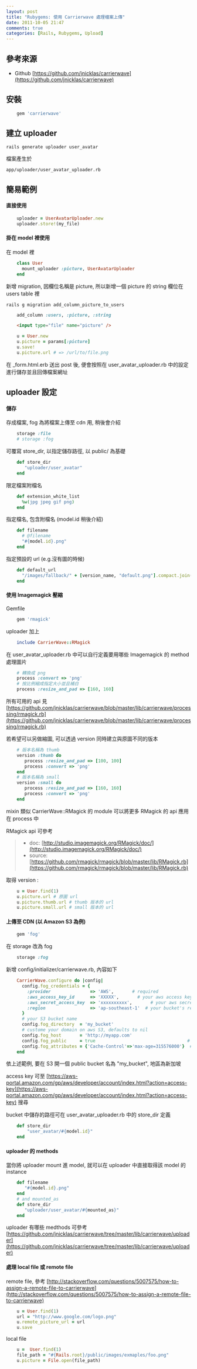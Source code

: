 ```yaml
---
layout: post
title: "Rubygems: 使用 Carrierwave 處理檔案上傳"
date: 2011-10-05 21:47
comments: true
categories: [Rails, Rubygems, Upload] 
---
```


參考來源
-------

* Github [https://github.com/jnicklas/carrierwave](https://github.com/jnicklas/carrierwave)

安裝
-------

```ruby Gemfile
    gem 'carrierwave'
```

建立 uploader
--------

    rails generate uploader user_avatar

檔案產生於

    app/uploader/user_avatar_uploader.rb

簡易範例
--------

#### 直接使用

```ruby    
    uploader = UserAvatarUploader.new
    uploader.store!(my_file)
```


#### 掛在 model 裡使用

在 model 裡
```ruby app/models/user.rb
    class User
      mount_uploader :picture, UserAvatarUploader
    end
```

新增 migration, 因欄位名稱是 picture, 所以新增一個 picture 的 string 欄位在 users table 裡

    rails g migration add_column_picture_to_users

```ruby db/migrate/201101011213_add_column_picture_to_users.rb
    add_column :users, :picture, :string
```

```html _form.html.erb
    <input type="file" name="picture" />
```

```ruby users_controller.rb
    u = User.new
    u.picture = params[:picture]
    u.save!
    u.picture.url # => /url/to/file.png
```

在 _form.html.erb 送出 post 後, 便會按照在 user_avatar_uploader.rb 中的設定進行儲存並且回傳檔案網址

uploader 設定
------

#### 儲存

存成檔案, fog  為將檔案上傳至 cdn 用, 稍後會介紹 
```ruby app/uploader/user_avatar_uploader.rb
    storage :file
    # storage :fog
```
可覆寫 store_dir, 以指定儲存路徑, 以 public/ 為基礎
```ruby app/uploader/user_avatar_uploader.rb
    def store_dir
       "uploader/user_avatar"
    end    
``` 
限定檔案附檔名
```ruby app/uploader/user_avatar_uploader.rb
    def extension_white_list
      %w(jpg jpeg gif png)
    end
```
指定檔名, 包含附檔名 (model.id 稍後介紹)
```ruby app/uploader/user_avatar_uploader.rb
    def filename
      # @filename
      "#{model.id}.png"
    end
```
指定預設的 url (e.g.沒有圖的時候)
```ruby app/uploader/user_avatar_uploader.rb
    def default_url
      "/images/fallback/" + [version_name, "default.png"].compact.join('_')
    end
```
#### 使用 Imagemagick 壓縮

Gemfile
```ruby Gemfile
    gem 'rmagick'
```
uploader 加上
```ruby app/uploader/user_avatar_uploader.rb
    include CarrierWave::RMagick
```
在 user_avatar_uploader.rb 中可以自行定義要用哪些 Imagemagick 的 method 處理圖片
```ruby app/uploader/user_avatar_uploader.rb
    # 轉換成 png
    process :convert => 'png'
    # 按比例縮成指定大小並且補白
    process :resize_and_pad => [160, 160]
```
所有可用的 api 見 [https://github.com/jnicklas/carrierwave/blob/master/lib/carrierwave/processing/rmagick.rb](https://github.com/jnicklas/carrierwave/blob/master/lib/carrierwave/processing/rmagick.rb)

若希望可以另做縮圖, 可以透過 version 同時建立與原圖不同的版本
```ruby app/uploader/user_avatar_uploader.rb
    # 版本名稱為 thumb
    version :thumb do
       process :resize_and_pad => [100, 100]
       process :convert => 'png'
    end
    # 版本名稱為 small
    version :small do
       process :resize_and_pad => [160, 160]
       process :convert => 'png'
    end
```

mixin 類似 CarrierWave::RMagick 的 module 可以將更多 RMagick 的 api 應用在 process 中

RMagick api 可參考 

>* doc: [http://studio.imagemagick.org/RMagick/doc/](http://studio.imagemagick.org/RMagick/doc/)
>* source: [https://github.com/rmagick/rmagick/blob/master/lib/RMagick.rb](https://github.com/rmagick/rmagick/blob/master/lib/RMagick.rb)

取得 version :
```ruby
    u = User.find(1)
    u.picture.url # 原圖 url 
    u.picture.thumb.url # thumb 版本的 url
    u.picture.small.url # small 版本的 url
```

#### 上傳至 CDN (以 Amazon S3 為例)

```ruby Gemfile
    gem 'fog'
```
在 storage 改為 fog
```ruby app/uploader/user_avatar_uploader.rb
    storage :fog
```
新增 config/initializer/carrierwave.rb, 內容如下
```ruby config/initializer/carrierwave.rb
    CarrierWave.configure do |config|
      config.fog_credentials = {
        :provider               => 'AWS',       # required
        :aws_access_key_id      => 'XXXXX',       # your aws access key id
        :aws_secret_access_key  => 'xxxxxxxxxx',       # your aws secret access key
        :region                 => 'ap-southeast-1'  # your bucket's region in S3, defaults to 'us-east-1'
      }
      # your S3 bucket name
      config.fog_directory  = 'my_bucket'
      # custome your domain on aws S3, defaults to nil
      config.fog_host       = 'http://myapp.com'
      config.fog_public     = true                                   # optional, defaults to true
      config.fog_attributes = {'Cache-Control'=>'max-age=315576000'}  # optional, defaults to {}
    end
```
依上述範例, 要在 S3 開一個 public bucket 名為 "my_bucket", 地區為新加坡

access key 可至 [https://aws-portal.amazon.com/gp/aws/developer/account/index.html?action=access-key](https://aws-portal.amazon.com/gp/aws/developer/account/index.html?action=access-key) 搜尋

bucket 中儲存的路徑可在 user_avatar_uploader.rb 中的 store_dir 定義
```ruby app/uploader/user_avatar_uploader.rb
    def store_dir
        "user_avatar/#{model.id}"
    end
```

#### uploader 的 methods

當你將 uploader mount 進 model, 就可以在 uploader 中直接取得該 model 的 instance
```ruby app/uploader/user_avatar_uploader.rb
    def filename
       "#{model.id}.png"
    end 
    # and mounted_as
    def store_dir
       "uploader/user_avatar/#{mounted_as}"
    end
```
uploader 有哪些 medthods 可參考 [https://github.com/jnicklas/carrierwave/tree/master/lib/carrierwave/uploader](https://github.com/jnicklas/carrierwave/tree/master/lib/carrierwave/uploader) 

#### 處理 local file 或 remote file

remote file, 參考 [http://stackoverflow.com/questions/5007575/how-to-assign-a-remote-file-to-carrierwave](http://stackoverflow.com/questions/5007575/how-to-assign-a-remote-file-to-carrierwave)
```ruby
    u = User.find(1)
    url = "http://www.google.com/logo.png"
    u.remote_picture_url = url
    u.save
```
local file
```ruby
    u =  User.find(1)
    file_path = "#{Rails.root}/public/images/exmaples/foo.png"
    u.picture = File.open(file_path)
```


